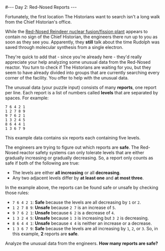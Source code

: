 #--- Day 2: Red-Nosed Reports ---

Fortunately, the first location The Historians want to search isn't a long walk from the Chief Historian's office.

While the [Red-Nosed Reindeer nuclear fusion/fission plant](https://adventofcode.com/2015/day/19) appears to contain no sign of the Chief Historian, the engineers there run up to you as soon as they see you. Apparently, they **still** talk about the time Rudolph was saved through molecular synthesis from a single electron.

They're quick to add that - since you're already here - they'd really appreciate your help analyzing some unusual data from the Red-Nosed reactor. You turn to check if The Historians are waiting for you, but they seem to have already divided into groups that are currently searching every corner of the facility. You offer to help with the unusual data.

The unusual data (your puzzle input) consists of many **reports**, one report per line. Each report is a list of numbers called **levels** that are separated by spaces. For example:
```
7 6 4 2 1
1 2 7 8 9
9 7 6 2 1
1 3 2 4 5
8 6 4 4 1
1 3 6 7 9
```
This example data contains six reports each containing five levels.

The engineers are trying to figure out which reports are **safe**. The Red-Nosed reactor safety systems can only tolerate levels that are either gradually increasing or gradually decreasing. So, a report only counts as safe if both of the following are true:

 - The levels are either **all increasing** or all **decreasing**.
 - Any two adjacent levels differ by **at least one** and **at most three**.

In the example above, the reports can be found safe or unsafe by checking those rules:

 - `7 6 4 2 1`: **Safe** because the levels are all decreasing by `1` or `2`.
 - `1 2 7 8 9`: **Unsafe** because `2 7` is an increase of `5`.
 - `9 7 6 2 1`: **Unsafe** because `6 2` is a decrease of `4`.
 - `1 3 2 4 5`: **Unsafe** because `1 3` is increasing but `3 2` is decreasing.
 - `8 6 4 4 1`: **Unsafe** because `4 4` is neither an increase or a decrease.
 - `1 3 6 7 9`: **Safe** because the levels are all increasing by `1`, `2`, or `3`.
So, in this example, **2** reports are **safe**.

Analyze the unusual data from the engineers. **How many reports are safe?**
